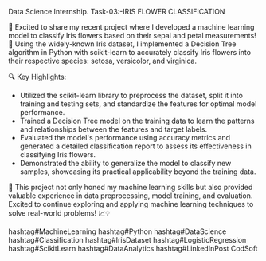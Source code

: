 Data Science Internship.
Task-03:-IRIS FLOWER CLASSIFICATION 

🌟 Excited to share my recent project where I developed a machine learning model to classify Iris flowers based on their sepal and petal measurements! 🌸 Using the widely-known Iris dataset, I implemented a Decision Tree algorithm in Python with scikit-learn to accurately classify Iris flowers into their respective species: setosa, versicolor, and virginica.

🔍 Key Highlights:
- Utilized the scikit-learn library to preprocess the dataset, split it into training and testing sets, and standardize the features for optimal model performance.
- Trained a Decision Tree model on the training data to learn the patterns and relationships between the features and target labels.
- Evaluated the model's performance using accuracy metrics and generated a detailed classification report to assess its effectiveness in classifying Iris flowers.
- Demonstrated the ability to generalize the model to classify new samples, showcasing its practical applicability beyond the training data.

🚀 This project not only honed my machine learning skills but also provided valuable experience in data preprocessing, model training, and evaluation. Excited to continue exploring and applying machine learning techniques to solve real-world problems! 📈💡

hashtag#MachineLearning hashtag#Python hashtag#DataScience hashtag#Classification hashtag#IrisDataset hashtag#LogisticRegression hashtag#ScikitLearn hashtag#DataAnalytics hashtag#LinkedInPost CodSoft

